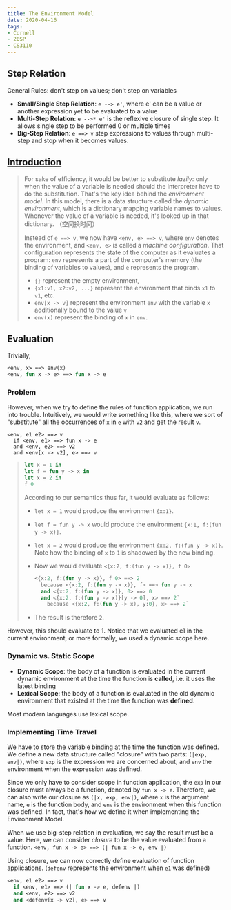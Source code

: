 ```yaml
---
title: The Environment Model
date: 2020-04-16
tags: 
- Cornell
- 20SP
- CS3110
---
```


## Step Relation

 General Rules: don't step on values; don't step on variables

- **Small/Single Step Relation**: `e --> e'`, where e' can be a value or another expression yet to be evaluated to a value
- **Multi-Step Relation**: `e -->* e'` is the reflexive closure of single step. It allows single step to be performed 0 or multiple times
- **Big-Step Relation**: `e ==> v` step expressions to values through multi-step and stop when it becomes values. 

## [Introduction](https://www.cs.cornell.edu/courses/cs3110/2020sp/textbook/interp/env_model.html)

> For sake of efficiency, it would be better to substitute *lazily*: only when the value of a variable is needed should the interpreter have to do the substitution. That's the key idea behind the *environment model*. In this model, there is a data structure called the *dynamic environment*, which is a dictionary mapping variable names to values. Whenever the value of a variable is needed, it's looked up in that dictionary. （空间换时间）
>
> Instead of `e ==> v`, we now have `<env, e> ==> v`, where `env` denotes the environment, and `<env, e>` is called a *machine configuration*. That configuration represents the state of the computer as it evaluates a program: `env` represents a part of the computer's memory (the binding of variables to values), and `e` represents the program.
>
> - `{}` represent the empty environment,
> - `{x1:v1, x2:v2, ...}` represent the environment that binds `x1` to `v1`, etc.
> - `env[x -> v]` represent the environment `env` with the variable `x` additionally bound to the value `v`
> - `env(x)` represent the binding of `x` in `env`.

## Evaluation

Trivially,

```Ocaml
<env, x> ==> env(x)
<env, fun x -> e> ==> fun x -> e
```

### Problem

However, when we try to define the rules of function application, we run into trouble. Intuitively, we would write something like this, where we sort of "substitute" all the occurrences of `x` in `e` with `v2` and get the result `v`. 

```
<env, e1 e2> ==> v
  if <env, e1> ==> fun x -> e
  and <env, e2> ==> v2
  and <env[x -> v2], e> ==> v
```

> ```ocaml
> let x = 1 in
> let f = fun y -> x in
> let x = 2 in
> f 0
> ```
>
> According to our semantics thus far, it would evaluate as follows:
>
> - `let x = 1` would produce the environment `{x:1}`.
>
> - `let f = fun y -> x` would produce the environment `{x:1, f:(fun y -> x)}`.
>
> - `let x = 2` would produce the environment `{x:2, f:(fun y -> x)}`. Note how the binding of `x` to `1` is shadowed by the new binding.
>
> - Now we would evaluate `<{x:2, f:(fun y -> x)}, f 0>`
>
>   ```ocaml
>   <{x:2, f:(fun y -> x)}, f 0> ==> 2
>     because <{x:2, f:(fun y -> x)}, f> ==> fun y -> x
>     and <{x:2, f:(fun y -> x)}, 0> ==> 0
>     and <{x:2, f:(fun y -> x)}[y -> 0], x> ==> 2`
>       because <{x:2, f:(fun y -> x), y:0}, x> ==> 2`
>   ```
>
> - The result is therefore `2`.

However, this should evaluate to 1. Notice that we evaluated e1 in the current environment, or more formally, we used a dynamic scope here. 

### Dynamic vs. Static Scope

- **Dynamic Scope**: the body of a function is evaluated in the current dynamic environment at the time the function is **called**, i.e. it uses the latest binding
- **Lexical Scope**: the body of a function is evaluated in the old dynamic environment that existed at the time the function was **defined**.

Most modern languages use lexical scope.

### Implementing Time Travel 

We have to store the variable binding at the time the function was defined. We define a new data structure called "closure" with two parts: `(|exp, env|)`, where `exp` is the expression we are concerned about, and `env` the environment when the expression was defined.

Since we only have to consider scope in function application, the `exp` in our closure must always be a function, denoted by `fun x -> e`. Therefore, we can also write our closure as `(|x, exp, env|)`, where `x` is the argument name, `e` is the function body, and `env` is the environment when this function was defined. In fact, that's how we define it when implementing the Environment Model.

When we use big-step relation in evaluation, we say the result must be a value. Here, we can consider *closure* to be the value evaluated from a function. `<env, fun x -> e> ==> (| fun x -> e, env |)`

Using closure, we can now correctly define evaluation of function applications. (`defenv` represents the environment when `e1` was defined)

```Ocaml
<env, e1 e2> ==> v
  if <env, e1> ==> (| fun x -> e, defenv |)
  and <env, e2> ==> v2
  and <defenv[x -> v2], e> ==> v
```